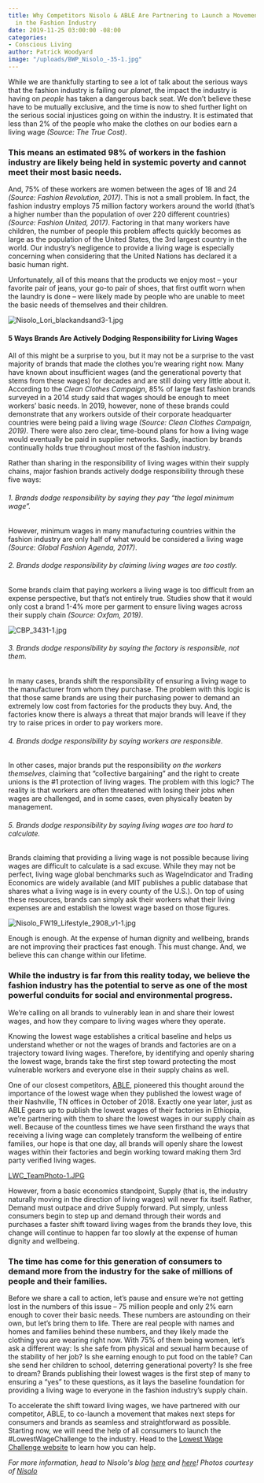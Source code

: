 ```yaml
---
title: Why Competitors Nisolo & ABLE Are Partnering to Launch a Movement of Transparency
  in the Fashion Industry
date: 2019-11-25 03:00:00 -08:00
categories:
- Conscious Living
author: Patrick Woodyard
image: "/uploads/BWP_Nisolo_-35-1.jpg"
---
```


While we are thankfully starting to see a lot of talk about the serious ways that the fashion industry is failing our _planet_, the impact the industry is having on _people_ has taken a dangerous back seat. We don’t believe these have to be mutually exclusive, and the time is now to shed further light on the serious social injustices going on within the industry. It is estimated that less than 2% of the people who make the clothes on our bodies earn a living wage _(Source: The True Cost)_. 

### This means an estimated 98% of workers in the fashion industry are likely being held in systemic poverty and cannot meet their most basic needs. 

And, 75% of these workers are women between the ages of 18 and 24 _(Source: Fashion Revolution, 2017)_. This is not a small problem. In fact, the fashion industry employs 75 million factory workers around the world (that’s a higher number than the population of over 220 different countries) _(Source: Fashion United, 2017)_. Factoring in that many workers have children, the number of people this problem affects quickly becomes as large as the population of the United States, the 3rd largest country in the world. Our industry’s negligence to provide a living wage is especially concerning when considering that the United Nations has declared it a basic human right.
 
Unfortunately, all of this means that the products we enjoy most – your favorite pair of jeans, your go-to pair of shoes, that first outfit worn when the laundry is done – were likely made by people who are unable to meet the basic needs of themselves and their children.

![Nisolo_Lori_blackandsand3-1.jpg](/uploads/Nisolo_Lori_blackandsand3-1.jpg)
 
#### 5 Ways Brands Are Actively Dodging Responsibility for Living Wages
 
All of this might be a surprise to you, but it may not be a surprise to the vast majority of brands that made the clothes you’re wearing right now. Many have known about insufficient wages (and the generational poverty that stems from these wages) for decades and are still doing very little about it. According to the _Clean Clothes Campaign_, 85% of large fast fashion brands surveyed in a 2014 study said that wages should be enough to meet workers’ basic needs. In 2019, however, none of these brands could demonstrate that any workers outside of their corporate headquarter countries were being paid a living wage _(Source: Clean Clothes Campaign, 2019)_. There were also zero clear, time-bound plans for how a living wage would eventually be paid in supplier networks. Sadly, inaction by brands continually holds true throughout most of the fashion industry.
 
Rather than sharing in the responsibility of living wages within their supply chains, major fashion brands actively dodge responsibility through these five ways:
 
###### 1. Brands dodge responsibility by saying they pay “the legal minimum wage”. 

However, minimum wages in many manufacturing countries within the fashion industry are only half of what would be considered a living wage _(Source: Global Fashion Agenda, 2017)_.
 
###### 2. Brands dodge responsibility by claiming living wages are too costly. 

Some brands claim that paying workers a living wage is too difficult from an expense perspective, but that’s not entirely true. Studies show that it would only cost a brand 1-4% more per garment to ensure living wages across their supply chain _(Source: Oxfam, 2019)_.

![CBP_3431-1.jpg](/uploads/CBP_3431-1.jpg)
 
###### 3. Brands dodge responsibility by saying the factory is responsible, not them. 

In many cases, brands shift the responsibility of ensuring a living wage to the manufacturer from whom they purchase. The problem with this logic is that those same brands are using their purchasing power to demand an extremely low cost from factories for the products they buy. And, the factories know there is always a threat that major brands will leave if they try to raise prices in order to pay workers more.
 
###### 4. Brands dodge responsibility by saying workers are responsible. 

In other cases, major brands put the responsibility _on the workers themselves_, claiming that “collective bargaining” and the right to create unions is the #1 protection of living wages. The problem with this logic? The reality is that workers are often threatened with losing their jobs when wages are challenged, and in some cases, even physically beaten by management. 
 
###### 5. Brands dodge responsibility by saying living wages are too hard to calculate. 

Brands claiming that providing a living wage is not possible because living wages are difficult to calculate is a sad excuse. While they may not be perfect, living wage global benchmarks such as WageIndicator and Trading Economics are widely available (and MIT publishes a public database that shares what a living wage is in every county of the U.S.). On top of using these resources, brands can simply ask their workers what their living expenses are and establish the lowest wage based on those figures. 

![Nisolo_FW19_Lifestyle_2908_v1-1.jpg](/uploads/Nisolo_FW19_Lifestyle_2908_v1-1.jpg)

Enough is enough. At the expense of human dignity and wellbeing, brands are not improving their practices fast enough. This must change. And, we believe this can change within our lifetime. 

### While the industry is far from this reality today, we believe the fashion industry has the potential to serve as one of the most powerful conduits for social and environmental progress. 

We’re calling on all brands to vulnerably lean in and share their lowest wages, and how they compare to living wages where they operate. 

Knowing the lowest wage establishes a critical baseline and helps us understand whether or not the wages of brands and factories are on a trajectory toward living wages. Therefore, by identifying and openly sharing the lowest wage, brands take the first step toward protecting the most vulnerable workers and everyone else in their supply chains as well. 

One of our closest competitors, [ABLE](https://www.livefashionable.com/), pioneered this thought around the importance of the lowest wage when they published the lowest wage of their Nashville, TN offices in October of 2018. Exactly one year later, just as ABLE gears up to publish the lowest wages of their factories in Ethiopia, we’re partnering with them to share the lowest wages in our supply chain as well. Because of the countless times we have seen firsthand the ways that receiving a living wage can completely transform the wellbeing of entire families, our hope is that one day, all brands will openly share the lowest wages within their factories and begin working toward making them 3rd party verified living wages.

[LWC_TeamPhoto-1.JPG](/uploads/LWC_TeamPhoto-1.JPG)

However, from a basic economics standpoint, Supply (that is, the industry naturally moving in the direction of living wages) will never fix itself. Rather, Demand must outpace and drive Supply forward. Put simply, unless consumers begin to step up and demand through their words and purchases a faster shift toward living wages from the brands they love, this change will continue to happen far too slowly at the expense of human dignity and wellbeing. 

### The time has come for this generation of consumers to demand more from the industry for the sake of millions of people and their families.

Before we share a call to action, let’s pause and ensure we’re not getting lost in the numbers of this issue – 75 million people and only 2% earn enough to cover their basic needs. These numbers are astounding on their own, but let’s bring them to life. There are real people with names and homes and families behind these numbers, and they likely made the clothing you are wearing right now. With 75% of them being women, let’s ask a different way: Is she safe from physical and sexual harm because of the stability of her job? Is she earning enough to put food on the table? Can she send her children to school, deterring generational poverty? Is she free to dream? Brands publishing their lowest wages is the first step of many to ensuring a “yes” to these questions, as it lays the baseline foundation for providing a living wage to everyone in the fashion industry’s supply chain.

To accelerate the shift toward living wages, we have partnered with our competitor, ABLE, to co-launch a movement that makes next steps for consumers and brands as seamless and straightforward as possible. Starting now, we will need the help of all consumers to launch the #LowestWageChallenge to the industry. Head to the [Lowest Wage Challenge website](https://www.lowestwagechallenge.com/) to learn how you can help.
 
_For more information, head to Nisolo's blog [here](https://nisolo.com/blogs/stride-sustainability/living-wages-in-the-fashion-industry) and [here](https://nisolo.com/blogs/stride-sustainability/the-lowest-wage-in-our-supply-chain)! Photos courtesy of [Nisolo](https://nisolo.com/)_